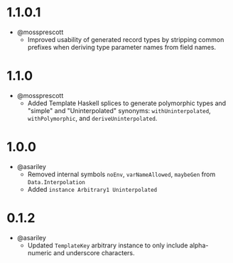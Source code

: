 1.1.0.1
======

- @mossprescott
    - Improved usability of generated record types by stripping common prefixes when deriving
      type parameter names from field names.

1.1.0
======

- @mossprescott
    - Added Template Haskell splices to generate polymorphic types and "simple" and "Uninterpolated"
      synonyms: `withUninterpolated`, `withPolymorphic`, and `deriveUninterpolated`.


1.0.0
=======

- @asariley
    - Removed internal symbols `noEnv`, `varNameAllowed`, `maybeGen` from `Data.Interpolation`
    - Added `instance Arbitrary1 Uninterpolated`

0.1.2
=======

- @asariley
    - Updated `TemplateKey` arbitrary instance to only include alpha-numeric and underscore characters.
